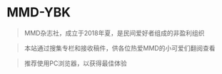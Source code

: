 # MMD-YBK

> MMD杂志社，成立于2018年夏，是民间爱好者组成的非盈利组织

> 本站通过搜集专栏和接收稿件，供各位热爱MMD的小可爱们翻阅查看

> 推荐使用PC浏览器，以获得最佳体验
